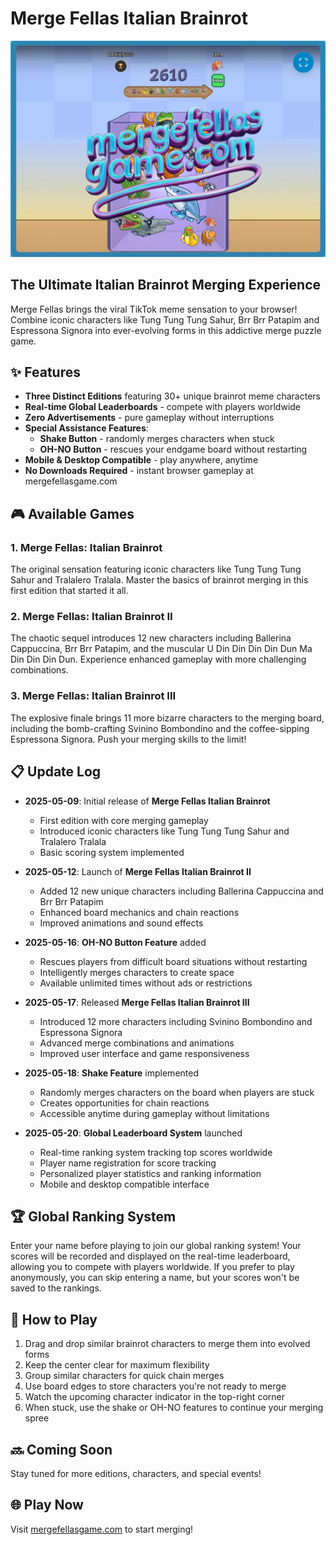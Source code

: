 # Merge Fellas Italian Brainrot

![Merge Fellas](public/mergefellasgame.webp)

## The Ultimate Italian Brainrot Merging Experience

Merge Fellas brings the viral TikTok meme sensation to your browser! Combine iconic characters like Tung Tung Tung Sahur, Brr Brr Patapim and Espressona Signora into ever-evolving forms in this addictive merge puzzle game.

## ✨ Features

- **Three Distinct Editions** featuring 30+ unique brainrot meme characters
- **Real-time Global Leaderboards** - compete with players worldwide
- **Zero Advertisements** - pure gameplay without interruptions
- **Special Assistance Features**:
  - **Shake Button** - randomly merges characters when stuck
  - **OH-NO Button** - rescues your endgame board without restarting
- **Mobile & Desktop Compatible** - play anywhere, anytime
- **No Downloads Required** - instant browser gameplay at mergefellasgame.com

## 🎮 Available Games

### 1. Merge Fellas: Italian Brainrot
The original sensation featuring iconic characters like Tung Tung Tung Sahur and Tralalero Tralala. Master the basics of brainrot merging in this first edition that started it all.

### 2. Merge Fellas: Italian Brainrot II
The chaotic sequel introduces 12 new characters including Ballerina Cappuccina, Brr Brr Patapim, and the muscular U Din Din Din Din Dun Ma Din Din Din Dun. Experience enhanced gameplay with more challenging combinations.

### 3. Merge Fellas: Italian Brainrot III
The explosive finale brings 11 more bizarre characters to the merging board, including the bomb-crafting Svinino Bombondino and the coffee-sipping Espressona Signora. Push your merging skills to the limit!

## 📋 Update Log

- **2025-05-09**: Initial release of **Merge Fellas Italian Brainrot**
  - First edition with core merging gameplay
  - Introduced iconic characters like Tung Tung Tung Sahur and Tralalero Tralala
  - Basic scoring system implemented

- **2025-05-12**: Launch of **Merge Fellas Italian Brainrot II**
  - Added 12 new unique characters including Ballerina Cappuccina and Brr Brr Patapim
  - Enhanced board mechanics and chain reactions
  - Improved animations and sound effects

- **2025-05-16**: **OH-NO Button Feature** added
  - Rescues players from difficult board situations without restarting
  - Intelligently merges characters to create space
  - Available unlimited times without ads or restrictions

- **2025-05-17**: Released **Merge Fellas Italian Brainrot III**
  - Introduced 12 more characters including Svinino Bombondino and Espressona Signora
  - Advanced merge combinations and animations
  - Improved user interface and game responsiveness

- **2025-05-18**: **Shake Feature** implemented
  - Randomly merges characters on the board when players are stuck
  - Creates opportunities for chain reactions
  - Accessible anytime during gameplay without limitations

- **2025-05-20**: **Global Leaderboard System** launched
  - Real-time ranking system tracking top scores worldwide
  - Player name registration for score tracking
  - Personalized player statistics and ranking information
  - Mobile and desktop compatible interface

## 🏆 Global Ranking System

Enter your name before playing to join our global ranking system! Your scores will be recorded and displayed on the real-time leaderboard, allowing you to compete with players worldwide. If you prefer to play anonymously, you can skip entering a name, but your scores won't be saved to the rankings.

## 🎯 How to Play

1. Drag and drop similar brainrot characters to merge them into evolved forms
2. Keep the center clear for maximum flexibility
3. Group similar characters for quick chain merges
4. Use board edges to store characters you're not ready to merge
5. Watch the upcoming character indicator in the top-right corner
6. When stuck, use the shake or OH-NO features to continue your merging spree

## 🔜 Coming Soon

Stay tuned for more editions, characters, and special events!

## 🌐 Play Now

Visit [mergefellasgame.com](https://mergefellasgame.com) to start merging!
